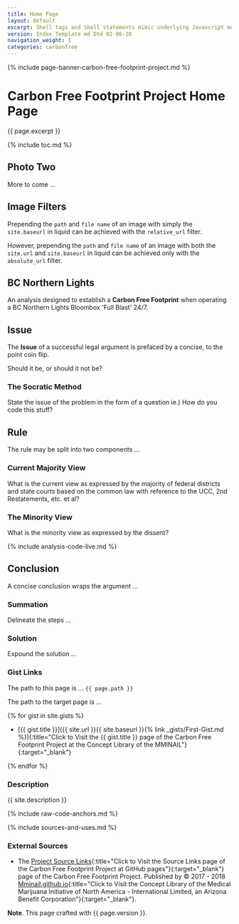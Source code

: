 ```yaml
---
title: Home Page
layout: default
excerpt: Shell tags and Shell statements mimic underlying Javascript methods ...
version: Index Template md Dtd 02-06-18
navigation_weight: 1
categories: carbonfree
---
```

{% include page-banner-carbon-free-footprint-project.md %}

# Carbon Free Footprint Project Home Page

{{ page.excerpt }}

{% include toc.md %}

## Photo Two

More to come ...

## Image Filters

Prepending the `path` and `file name` of an image with simply the `site.baseurl` in liquid can be achieved with the `relative_url` filter.

However, prepending the `path` and `file name` of an image with both the `site.url` and `site.baseurl` in liquid can be achieved only with the `absolute_url` filter.

## BC Northern Lights

An analysis designed to establish a **Carbon Free Footprint** when operating a BC Northern Lights Bloombox 'Full Blast' 24/7.

## Issue

The **Issue** of a successful legal argument is prefaced by a concise, to the point coin flip.

Should it be, or should it not be?

### The Socratic Method

State the issue of the problem in the form of a question ie.) How do you code this stuff?

## Rule

The rule may be split into two components ...

### Current Majority View

What is the current view as expressed by the majority of federal districts and state courts based on the common law with reference to the UCC, 2nd Restatements, etc. et al?

### The Minority View

What is the minority view as expressed by the dissent?

{% include analysis-code-live.md %}

## Conclusion

A concise conclusion wraps the argument ...

### Summation

Delineate the steps ...

### Solution

Expound the solution ...

### Gist Links

The path to this page is ... `{{ page.path }}`

The path to the target page is ...

{% for gist in site.gists %}

- [{{ gist.title }}]({{ site.url }}{{ site.baseurl }}{% link _gists/First-Gist.md %}){:title="Click to Visit the {{ gist.title }} page of the Carbon Free Footprint Project at the Concept Library of the MMINAIL"}{:target="_blank"}

{% endfor %}

### Description

{{ site.description }}

{% include raw-code-anchors.md %}

{% include sources-and-uses.md %}

### External Sources

- The [Project Source Links](https://mminail.github.io/CFFP/Source-Carbon-Free-Links.htm){:title="Click to Visit the Source Links page of the Carbon Free Footprint Project at GitHub pages"}{:target="_blank"} page of the Carbon Free Footprint Project. Published by © 2017 - 2018 [Mminail.github.io](https://mminail.github.io/){:title="Click to Visit the Concept Library of the Medical Marijuana Initiative of North America - International Limited, an Arizona Benefit Corporation"}{:target="_blank"}.

**Note**. This page crafted with {{ page.version }}.
